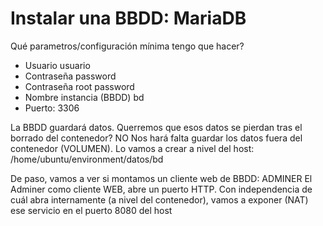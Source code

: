 
# Instalar una BBDD: MariaDB

Qué parametros/configuración mínima tengo que hacer?
- Usuario                           usuario
- Contraseña                        password
- Contraseña root                   password
- Nombre instancia (BBDD)           bd
- Puerto: 3306

La BBDD guardará datos. Querremos que esos datos se pierdan tras el borrado del contenedor? NO
Nos hará falta guardar los datos fuera del contenedor (VOLUMEN). Lo vamos a crear a nivel del host:
    /home/ubuntu/environment/datos/bd
    
De paso, vamos a ver si montamos un cliente web de BBDD: ADMINER
El Adminer como cliente WEB, abre un puerto HTTP. Con independencia de cuál abra internamente (a nivel del contenedor), 
vamos a exponer (NAT) ese servicio en el puerto 8080 del host